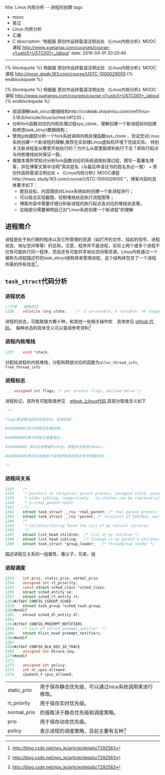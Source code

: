 title: Linux 内核分析 -- 进程的创建 
tags:
  - mooc
  - 笔记
  - Linux 内核分析
  - 汇编
  - C
description: '杨振振  原创作品转载请注明出处  《Linux内核分析》MOOC课程 http://www.xuetangx.com/courses/course-v1:ustcX+USTC001+_/about'
date: 2016-04-01 20:20:46
---

{% blockquote %}
杨振振  原创作品转载请注明出处  《Linux内核分析》MOOC课程 http://mooc.study.163.com/course/USTC-1000029000
{% endblockquote %}

{% blockquote %}
杨振振  原创作品转载请注明出处  《Linux内核分析》MOOC课程  http://www.xuetangx.com/courses/course-v1:ustcX+USTC001+_/about
{% endblockquote %}



- 阅读理解task_struct数据结构http://codelab.shiyanlou.com/xref/linux-3.18.6/include/linux/sched.h#1235；
- 分析fork函数对应的内核处理过程sys_clone，理解创建一个新进程如何创建和修改task_struct数据结构；
- 使用gdb跟踪分析一个fork系统调用内核处理函数sys_clone ，验证您对Linux系统创建一个新进程的理解,推荐在实验楼Linux虚拟机环境下完成实验。 特别关注新进程是从哪里开始执行的？为什么从那里能顺利执行下去？即执行起点与内核堆栈如何保证一致。
- 根据本周所学知识分析fork函数对应的系统调用处理过程，撰写一篇署名博客，并在博客文章中注明“真实姓名（与最后申请证书的姓名务必一致） + 原创作品转载请注明出处 + 《Linux内核分析》MOOC课程http://mooc.study.163.com/course/USTC-1000029000 ”，博客内容的具体要求如下：
    + 题目自拟，内容围绕对Linux系统如何创建一个新进程进行；
    + 可以结合实验截图、绘制堆栈状态执行流程图等；
    + 博客内容中需要仔细分析新进程的执行起点及对应的堆栈状态等。
    + 总结部分需要阐明自己对“Linux系统创建一个新进程”的理解

## 进程简介

进程是处于执行期的程序以及它所管理的资源（如打开的文件、挂起的信号、进程状态、地址空间等等）的总称。注意，程序并不是进程，实际上两个或多个进程不仅有可能执行同一程序，而且还有可能共享地址空间等资源。Linux内核通过一个被称为进程描述符的task_struct结构体来管理进程，这个结构体包含了一个进程所需的所有信息[^ref1]。

## `task_struct`代码分析

### 进程状态

```C
//行号   结构成员
1236	volatile long state;	/* -1 unrunnable, 0 runnable, >0 stopped */
```
进程的状态，可能取值大概十种，和其他一些相关操作宏　具体参见 [github 代码](https://github.com/torvalds/linux/blob/v3.18-rc6/include/linux/sched.h#L193-L249)，　每种状态的具体含义可以查阅参考资料[^ref1]　
### 进程内核堆栈

```C
1237	void *stack;
```

分配给进程的内核堆栈，分配和释放对应的函数为`alloc_thread_info`, `free_thread_info`

### 进程标志
```C
    unsigned int flags; /* per process flags, defined below */  
```
进程标记，其所有可能取值参见　[github 上linux代码](https://github.com/torvalds/linux/blob/v3.18-rc6/include/linux/sched.h#L1898-L1927),其部分取值含义如下

```C
 /*
 
flags是进程当前的状态标志，具体的如：
 
0x00000002表示进程正在被创建；
 
0x00000004表示进程正准备退出；
 
0x00000040 表示此进程被fork出，但是并没有执行exec；
 
0x00000400表示此进程由于其他进程发送相关信号而被杀死 。
 
*/
```

### 进程间关系

```C
1337	/*
1338	 * pointers to (original) parent process, youngest child, younger sibling,
1339	 * older sibling, respectively.  (p->father can be replaced with
1340	 * p->real_parent->pid)
1341	 */
1342	struct task_struct __rcu *real_parent; /* real parent process */
1343	struct task_struct __rcu *parent; /* recipient of SIGCHLD, wait4() reports */
1344	/*
1345	 * children/sibling forms the list of my natural children
1346	 */
1347	struct list_head children;	/* list of my children */
1348	struct list_head sibling;	/* linkage in my parent's children list */
1349	struct task_struct *group_leader;	/* threadgroup leader */
```

描述进程见关系的一组属性，像父子，兄弟，组



### 进程调度

```C
1253	int prio, static_prio, normal_prio;
1254	unsigned int rt_priority;
1255	const struct sched_class *sched_class;
1256	struct sched_entity se;
1257	struct sched_rt_entity rt;
1258#ifdef CONFIG_CGROUP_SCHED
1259	struct task_group *sched_task_group;
1260#endif
1261	struct sched_dl_entity dl;
1262
1263#ifdef CONFIG_PREEMPT_NOTIFIERS
1264	/* list of struct preempt_notifier: */
1265	struct hlist_head preempt_notifiers;
1266#endif
1267
1268#ifdef CONFIG_BLK_DEV_IO_TRACE
1269	unsigned int btrace_seq;
1270#endif
1271
1272	unsigned int policy;
1273	int nr_cpus_allowed;
1274	cpumask_t cpus_allowed;

```

|||
|--|--|
|static_prio| 用于保存静态优先级，可以通过nice系统调用来进行修改。|
|rt_priority |用于保存实时优先级。|
|normal_prio |的值取决于静态优先级和调度策略。|
|prio |用于保存动态优先级。|
|policy |表示进程的调度策略，目前主要有五种[^ref1]|

[^ref1]: http://blog.csdn.net/npy_lp/article/details/7292563
[^ref2]: http://www.2cto.com/os/201201/116810.html
